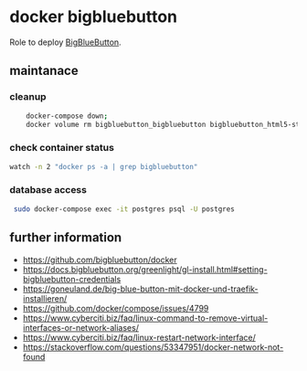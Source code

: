 # docker bigbluebutton
Role to deploy [BigBlueButton](https://bigbluebutton.org/). 

## maintanace

### cleanup
```bash
    docker-compose down;
    docker volume rm bigbluebutton_bigbluebutton bigbluebutton_html5-static bigbluebutton_vol-freeswitch bigbluebutton_vol-kurento bigbluebutton_vol-mediasoup bigbluebutton_database
```

### check container status 
```bash
watch -n 2 "docker ps -a | grep bigbluebutton"
```

### database access
```bash
 sudo docker-compose exec -it postgres psql -U postgres
```

## further information
- https://github.com/bigbluebutton/docker
- https://docs.bigbluebutton.org/greenlight/gl-install.html#setting-bigbluebutton-credentials
- https://goneuland.de/big-blue-button-mit-docker-und-traefik-installieren/
- https://github.com/docker/compose/issues/4799
- https://www.cyberciti.biz/faq/linux-command-to-remove-virtual-interfaces-or-network-aliases/
- https://www.cyberciti.biz/faq/linux-restart-network-interface/
- https://stackoverflow.com/questions/53347951/docker-network-not-found